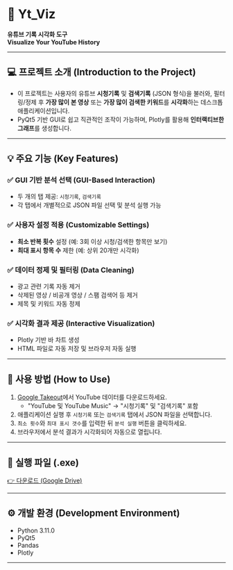 # 🎥 Yt_Viz  
**유튜브 기록 시각화 도구**  
**Visualize Your YouTube History**

---

## 💻 프로젝트 소개 (Introduction to the Project)

- 이 프로젝트는 사용자의 유튜브 **시청기록** 및 **검색기록** (JSON 형식)을 불러와, 필터링/정제 후 **가장 많이 본 영상** 또는 **가장 많이 검색한 키워드**를 **시각화**하는 데스크톱 애플리케이션입니다.
- PyQt5 기반 GUI로 쉽고 직관적인 조작이 가능하며, Plotly를 활용해 **인터랙티브한 그래프**를 생성합니다.

---

## 💡 주요 기능 (Key Features)

### ✅ GUI 기반 분석 선택 (GUI-Based Interaction)
- 두 개의 탭 제공: `시청기록`, `검색기록`  
- 각 탭에서 개별적으로 JSON 파일 선택 및 분석 실행 가능

### ✅ 사용자 설정 적용 (Customizable Settings)
- **최소 반복 횟수** 설정 (예: 3회 이상 시청/검색한 항목만 보기)  
- **최대 표시 항목 수** 제한 (예: 상위 20개만 시각화)

### ✅ 데이터 정제 및 필터링 (Data Cleaning)
- 광고 관련 기록 자동 제거  
- 삭제된 영상 / 비공개 영상 / 스팸 검색어 등 제거  
- 제목 및 키워드 자동 정제

### ✅ 시각화 결과 제공 (Interactive Visualization)
- Plotly 기반 바 차트 생성  
- HTML 파일로 자동 저장 및 브라우저 자동 실행

---

## 📂 사용 방법 (How to Use)

1. [Google Takeout](https://takeout.google.com/)에서 YouTube 데이터를 다운로드하세요.  
   - "YouTube 및 YouTube Music" → "시청기록" 및 "검색기록" 포함  
2. 애플리케이션 실행 후 `시청기록` 또는 `검색기록` 탭에서 JSON 파일을 선택합니다.  
3. `최소 횟수`와 `최대 표시 갯수`를 입력한 뒤 `분석 실행` 버튼을 클릭하세요.  
4. 브라우저에서 분석 결과가 시각화되어 자동으로 열립니다.

---

## 🔗 실행 파일 (.exe)

[👉 다운로드 (Google Drive)](https://drive.google.com/file/d/1Sj7kfXiU6wdWlR8wjrGigCxzdsUJ3ZFZ/view?usp=sharing)

---

## ⚙️ 개발 환경 (Development Environment)

- Python 3.11.0  
- PyQt5  
- Pandas  
- Plotly

---

